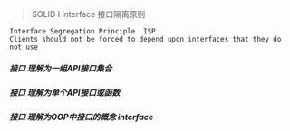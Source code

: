> SOLID   I interface 接口隔离原则


    Interface Segregation Principle  ISP
    Clients should not be forced to depend upon interfaces that they do not use

##### 接口 理解为一组API接口集合

##### 接口 理解为单个API接口或函数

##### 接口 理解为OOP中接口的概念  interface